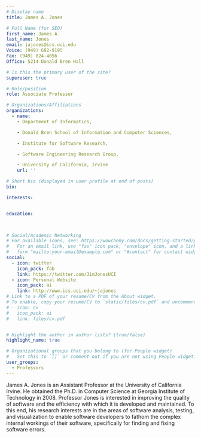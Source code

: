 ```yaml
---
# Display name
title: James A. Jones

# Full Name (for SEO)
first_name: James A.
last_name: Jones
email: jajones@ics.uci.edu
Voice: (949) 682-9195
Fax: (949) 824-4056
Office: 5214 Donald Bren Hall

# Is this the primary user of the site?
superuser: true

# Role/position
role: Associate Professor

# Organizations/Affiliations
organizations:
  - name:     
    - Department of Informatics,

    - Donald Bren School of Information and Computer Sciences,

    - Institute for Software Research,

    - Software Engineering Research Group,

    - University of California, Irvine
    url: ''

# Short bio (displayed in user profile at end of posts)
bio: 

interests:


education:

  

# Social/Academic Networking
# For available icons, see: https://wowchemy.com/docs/getting-started/page-builder/#icons
#   For an email link, use "fas" icon pack, "envelope" icon, and a link in the
#   form "mailto:your-email@example.com" or "#contact" for contact widget.
social:
  - icon: twitter
    icon_pack: fab
    link: https://twitter.com/JimJonesUCI
  - icon: Personal Website
    icon_pack: ai
    link: http://www.ics.uci.edu/~jajones
# Link to a PDF of your resume/CV from the About widget.
# To enable, copy your resume/CV to `static/files/cv.pdf` and uncomment the lines below.
# - icon: cv
#   icon_pack: ai
#   link: files/cv.pdf


# Highlight the author in author lists? (true/false)
highlight_name: true

# Organizational groups that you belong to (for People widget)
#   Set this to `[]` or comment out if you are not using People widget.
user_groups:
  - Professors
---
```


James A. Jones is an Assistant Professor at the University of California Irvine. He obtained the Ph.D. in Computer Science at Georgia Institute of Technology in 2008.  Professor Jones is interested in improving the quality of software and the efficiency with which it is developed and maintained. To this end, his research interests are in the areas of software analysis, testing, and visualization to enable software developers to fathom the complex internal workings of their software, specifically for finding and fixing software errors.
